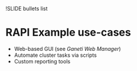 !SLIDE bullets list

# RAPI Example use-cases

* Web-based GUI (see _Ganeti Web Manager_)
* Automate cluster tasks via scripts
* Custom reporting tools
